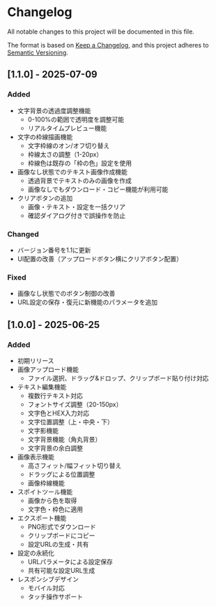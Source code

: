# Changelog

All notable changes to this project will be documented in this file.

The format is based on [Keep a Changelog](https://keepachangelog.com/en/1.0.0/),
and this project adheres to [Semantic Versioning](https://semver.org/spec/v2.0.0.html).

## [1.1.0] - 2025-07-09

### Added
- 文字背景の透過度調整機能
  - 0-100%の範囲で透明度を調整可能
  - リアルタイムプレビュー機能
- 文字の枠線描画機能
  - 文字枠線のオン/オフ切り替え
  - 枠線太さの調整（1-20px）
  - 枠線色は既存の「枠の色」設定を使用
- 画像なし状態でのテキスト画像作成機能
  - 透過背景でテキストのみの画像を作成
  - 画像なしでもダウンロード・コピー機能が利用可能
- クリアボタンの追加
  - 画像・テキスト・設定を一括クリア
  - 確認ダイアログ付きで誤操作を防止

### Changed
- バージョン番号を1.1に更新
- UI配置の改善（アップロードボタン横にクリアボタン配置）

### Fixed
- 画像なし状態でのボタン制御の改善
- URL設定の保存・復元に新機能のパラメータを追加

## [1.0.0] - 2025-06-25

### Added
- 初期リリース
- 画像アップロード機能
  - ファイル選択、ドラッグ&ドロップ、クリップボード貼り付け対応
- テキスト編集機能
  - 複数行テキスト対応
  - フォントサイズ調整（20-150px）
  - 文字色とHEX入力対応
  - 文字位置調整（上・中央・下）
  - 文字影機能
  - 文字背景機能（角丸背景）
  - 文字背景の余白調整
- 画像表示機能
  - 高さフィット/幅フィット切り替え
  - ドラッグによる位置調整
  - 画像枠線機能
- スポイトツール機能
  - 画像から色を取得
  - 文字色・枠色に適用
- エクスポート機能
  - PNG形式でダウンロード
  - クリップボードにコピー
  - 設定URLの生成・共有
- 設定の永続化
  - URLパラメータによる設定保存
  - 共有可能な設定URL生成
- レスポンシブデザイン
  - モバイル対応
  - タッチ操作サポート
